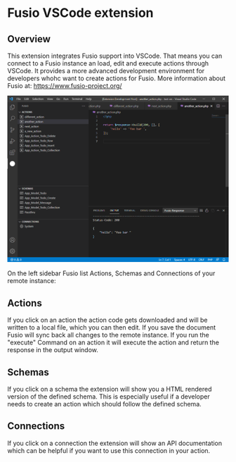 
# Fusio VSCode extension

## Overview

This extension integrates Fusio support into VSCode. That means you can connect to a Fusio instance an load, edit and execute actions through VSCode.
It provides a more advanced development environment for developers whohc want to create actions for Fusio. More information about Fusio at:
https://www.fusio-project.org/

![Screenshot](./media/screenshot.png)

On the left sidebar Fusio list Actions, Schemas and Connections of your remote instance:

## Actions

If you click on an action the action code gets downloaded and will be written to a local file, which you can then edit. If you save the document Fusio will sync back all changes to the remote instance. If you run the "execute" Command on an action it will execute the action and return the response in the output window.

## Schemas

If you click on a schema the extension will show you a HTML rendered version of the defined schema. This is especially useful if a developer needs to create an action which should follow the defined schema.

## Connections

If you click on a connection  the extension will show an API documentation which can be helpful if you want to use this connection in your action.
